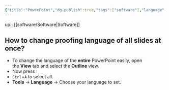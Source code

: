 ```yaml
---
{"title":"PowerPoint","dg-publish":true,"tags":["software"],"language":"en","permalink":"/software/power-point/","dgPassFrontmatter":true}
---
```


up:: [[software/Software\|Software]]



## How to change proofing language of all slides at once?

- To change the language of the **entire** PowerPoint easily, open the **View** tab and select the **Outline** view.
- Now press
- `Ctrl`+`A` to select all.
- **Tools** → **Language** → Choose your language to set.
